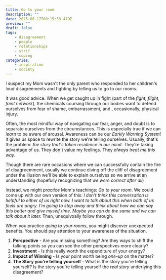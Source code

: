```yaml
---
title: Go to your room
description: ""
date: 2025-06-17T00:15:53.479Z
preview: ""
draft: false
tags:
    - disagreement
    - people
    - relationships
    - strif
    - coping
categories:
    - inspiration
    - society
---
```

I suspect my Mom wasn't the only parent who responded to her children's loud disagreements and fighting by telling us to go to our rooms. 

It was good advice. When we get caught up in fight (part of the *fight, flight, faint network*), the chemicals coursing through our bodies want to defend ourselves from fear of shame, embarrassment, and , occasionally, physical injury. 

Often, the most mindful way of navigating our fear, anger, and doubt is to separate ourselves from the circumstances. This is especially true if we can *learn* to be aware of arousal. Awareness can be our *Earkly Warning System*! It gives us space to rewrite the story we're telling ourselves. Usually, that's the problem: *the story that's taken residence in our mind*. They're taking advantage of us. They don't value my feelings. They *always treat me this way*. 

Though there are rare occasions where we can successfully contain the fire of disagreemment, usually we continue diving off the cliff of disagreement under the illusion we'll be able to explain ourselves so we arrive at an understanding (hopefully recognizing that *we were correct after all*)
 
Instead, we might *practice* Mom's teachings: *Go to your room*. We could come up with our own version of this: *I don't think this conversation is helpful to either of us right now. I want to talk about this when both of us feels are angry. I'm going to step away and think about how we can say this better and give myself time. Maybe you can do the same and we can talk about it later.* Then, unequivoally follow through. 

When you practice *going to your rooms*, you might discover unexpected benefits. You should pay attention to your awareness of the situation. 
1. **Perspective** - Are you missing something? Are they ways to shift the talking points so you can see the other perspectives more clearly?
2. **Investment** - Is this really worth the expenditure of your energy?
3. **Impact of Winning** - Is your point worth being *one-up* on the matter?
4. **The Story you're telling yourself** - What is the story you're telling yourself? Is the story you're telling yourself the *real story* underlying this disagreement?